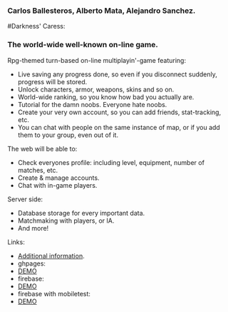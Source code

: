 ### Carlos Ballesteros, Alberto Mata, Alejandro Sanchez.
#Darkness' Caress:
### The world-wide well-known on-line game.


Rpg-themed turn-based on-line multiplayin'-game featuring:
* Live saving any progress done, so even if you disconnect suddenly, progress will be stored.
* Unlock characters, armor, weapons, skins and so on.
* World-wide ranking, so you know how bad you actually are.
* Tutorial for the damn noobs. Everyone hate noobs.
* Create your very own account, so you can add friends, stat-tracking, etc.
* You can chat with people on the same instance of map, or if you add them to your group, even out of it.

The web will be able to:
* Check everyones profile: including level, equipment, number of matches, etc.
* Create & manage accounts.
* Chat with in-game players.

Server side:
* Database storage for every important data.
* Matchmaking with players, or IA.
* And more!

Links:
* [Additional information](https://github.com/DAWZayas/DarknessCaress).
* ghpages:
* [DEMO](http://dawzayas.github.io/DarknessCaress/)
* firebase:
* [DEMO](https://darkness-caress.firebaseapp.com/)
* firebase with mobiletest:
* [DEMO](http://mobiletest.me/htc_one_emulator/?u=https://darkness-caress.firebaseapp.com/)
